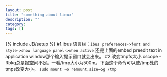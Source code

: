 ```yaml
---
layout: post
title: "something about linux"
description: ""
category: 
tags: []
---
```

{% include JB/setup %}
#1.ibus
语言栏：`ibus preferences->font and style->show language panel->when active`
还是上面的embed preedit text in application window那个输入提示窗口就会出来。
#2.改变tmpfs大小
cscope -Rbkq总是报空间不足。一看/tmp大小为500m。下面这个命令可以使/tmp处的tmps改变大小。
`sudo mount -o remount,size=5g /tmp`

